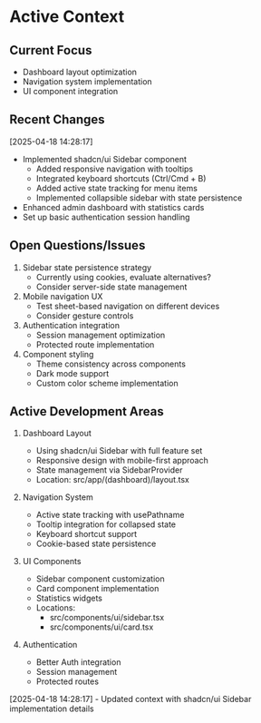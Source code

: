 # Active Context

## Current Focus

- Dashboard layout optimization
- Navigation system implementation
- UI component integration

## Recent Changes

[2025-04-18 14:28:17]

- Implemented shadcn/ui Sidebar component
  - Added responsive navigation with tooltips
  - Integrated keyboard shortcuts (Ctrl/Cmd + B)
  - Added active state tracking for menu items
  - Implemented collapsible sidebar with state persistence
- Enhanced admin dashboard with statistics cards
- Set up basic authentication session handling

## Open Questions/Issues

1. Sidebar state persistence strategy
   - Currently using cookies, evaluate alternatives?
   - Consider server-side state management
2. Mobile navigation UX
   - Test sheet-based navigation on different devices
   - Consider gesture controls
3. Authentication integration
   - Session management optimization
   - Protected route implementation
4. Component styling
   - Theme consistency across components
   - Dark mode support
   - Custom color scheme implementation

## Active Development Areas

1. Dashboard Layout

   - Using shadcn/ui Sidebar with full feature set
   - Responsive design with mobile-first approach
   - State management via SidebarProvider
   - Location: src/app/(dashboard)/layout.tsx

2. Navigation System

   - Active state tracking with usePathname
   - Tooltip integration for collapsed state
   - Keyboard shortcut support
   - Cookie-based state persistence

3. UI Components

   - Sidebar component customization
   - Card component implementation
   - Statistics widgets
   - Locations:
     - src/components/ui/sidebar.tsx
     - src/components/ui/card.tsx

4. Authentication
   - Better Auth integration
   - Session management
   - Protected routes

[2025-04-18 14:28:17] - Updated context with shadcn/ui Sidebar implementation details
